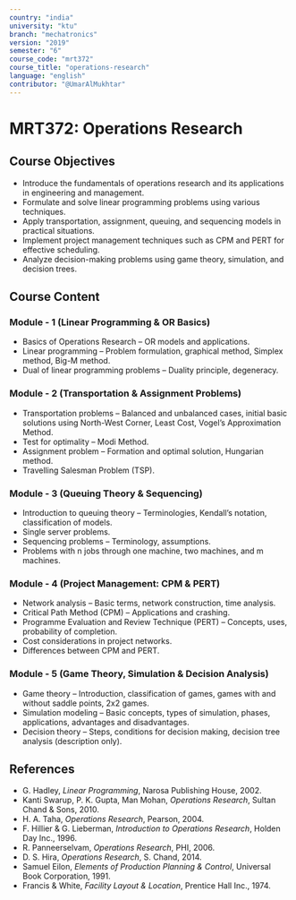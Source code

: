 ```yaml
---
country: "india"
university: "ktu"
branch: "mechatronics"
version: "2019"
semester: "6"
course_code: "mrt372"
course_title: "operations-research"
language: "english"
contributor: "@UmarAlMukhtar"
---
```


# MRT372: Operations Research

## Course Objectives

* Introduce the fundamentals of operations research and its applications in engineering and management.  
* Formulate and solve linear programming problems using various techniques.  
* Apply transportation, assignment, queuing, and sequencing models in practical situations.  
* Implement project management techniques such as CPM and PERT for effective scheduling.  
* Analyze decision-making problems using game theory, simulation, and decision trees.  

## Course Content  

### Module - 1 (Linear Programming & OR Basics)  

* Basics of Operations Research – OR models and applications.  
* Linear programming – Problem formulation, graphical method, Simplex method, Big-M method.  
* Dual of linear programming problems – Duality principle, degeneracy.  

### Module - 2 (Transportation & Assignment Problems)  

* Transportation problems – Balanced and unbalanced cases, initial basic solutions using North-West Corner, Least Cost, Vogel’s Approximation Method.  
* Test for optimality – Modi Method.  
* Assignment problem – Formation and optimal solution, Hungarian method.  
* Travelling Salesman Problem (TSP).  

### Module - 3 (Queuing Theory & Sequencing)  

* Introduction to queuing theory – Terminologies, Kendall’s notation, classification of models.  
* Single server problems.  
* Sequencing problems – Terminology, assumptions.  
* Problems with n jobs through one machine, two machines, and m machines.  

### Module - 4 (Project Management: CPM & PERT)  

* Network analysis – Basic terms, network construction, time analysis.  
* Critical Path Method (CPM) – Applications and crashing.  
* Programme Evaluation and Review Technique (PERT) – Concepts, uses, probability of completion.  
* Cost considerations in project networks.  
* Differences between CPM and PERT.  

### Module - 5 (Game Theory, Simulation & Decision Analysis)  

* Game theory – Introduction, classification of games, games with and without saddle points, 2x2 games.  
* Simulation modeling – Basic concepts, types of simulation, phases, applications, advantages and disadvantages.  
* Decision theory – Steps, conditions for decision making, decision tree analysis (description only).  

## References  

* G. Hadley, *Linear Programming*, Narosa Publishing House, 2002.  
* Kanti Swarup, P. K. Gupta, Man Mohan, *Operations Research*, Sultan Chand & Sons, 2010.  
* H. A. Taha, *Operations Research*, Pearson, 2004.  
* F. Hillier & G. Lieberman, *Introduction to Operations Research*, Holden Day Inc., 1996.  
* R. Panneerselvam, *Operations Research*, PHI, 2006.  
* D. S. Hira, *Operations Research*, S. Chand, 2014.  
* Samuel Eilon, *Elements of Production Planning & Control*, Universal Book Corporation, 1991.  
* Francis & White, *Facility Layout & Location*, Prentice Hall Inc., 1974.  
